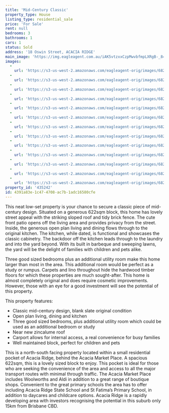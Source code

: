 ```yaml
---
title: 'Mid-Century Classic'
property_type: House
listing_type: residential_sale
price: 'For Sale'
rent: null
bedrooms: 3
bathrooms: 1
cars: 1
status: Sold
address: '18 Oswin Street, ACACIA RIDGE'
main_image: 'https://img.eagleagent.com.au/iAK5vtzxxCzpMwvbfmpLXRgB-_8=/1280x854/smart/https://s3-us-west-2.amazonaws.com/eagleagent-orig/images/6822121/128634218-image-M.jpg'
images:
  -
    url: 'https://s3-us-west-2.amazonaws.com/eagleagent-orig/images/6822133/128634218-image-L.jpg'
  -
    url: 'https://s3-us-west-2.amazonaws.com/eagleagent-orig/images/6822132/128634218-image-K.jpg'
  -
    url: 'https://s3-us-west-2.amazonaws.com/eagleagent-orig/images/6822131/128634218-image-J.jpg'
  -
    url: 'https://s3-us-west-2.amazonaws.com/eagleagent-orig/images/6822130/128634218-image-I.jpg'
  -
    url: 'https://s3-us-west-2.amazonaws.com/eagleagent-orig/images/6822129/128634218-image-H.jpg'
  -
    url: 'https://s3-us-west-2.amazonaws.com/eagleagent-orig/images/6822128/128634218-image-G.jpg'
  -
    url: 'https://s3-us-west-2.amazonaws.com/eagleagent-orig/images/6822127/128634218-image-F.jpg'
  -
    url: 'https://s3-us-west-2.amazonaws.com/eagleagent-orig/images/6822126/128634218-image-E.jpg'
  -
    url: 'https://s3-us-west-2.amazonaws.com/eagleagent-orig/images/6822125/128634218-image-D.jpg'
  -
    url: 'https://s3-us-west-2.amazonaws.com/eagleagent-orig/images/6822124/128634218-image-C.jpg'
  -
    url: 'https://s3-us-west-2.amazonaws.com/eagleagent-orig/images/6822123/128634218-image-B.jpg'
  -
    url: 'https://s3-us-west-2.amazonaws.com/eagleagent-orig/images/6822122/128634218-image-A.jpg'
  -
    url: 'https://s3-us-west-2.amazonaws.com/eagleagent-orig/images/6822121/128634218-image-M.jpg'
property_id: '435242'
id: 4391a83e-1c47-4708-ac7b-1adc16580cfe
---
```

This neat low-set property is your chance to secure a classic piece of mid-century design. Situated on a generous 622sqm block, this home has lovely street appeal with the striking sloped roof and tidy brick fence. The cute front patio opens off the living area and provides privacy from the street. Inside, the generous open plan living and dining flows through to the original kitchen. The kitchen, while dated, is functional and showcases the classic cabinetry. The backdoor off the kitchen leads through to the laundry and into the yard beyond. With its built in barbeque and sweeping lawns, the yard will be the delight of families with children and pets alike.

Three good sized bedrooms plus an additional utility room make this home larger than most in the area. This additional room would be perfect as a study or rumpus. Carpets and lino throughout hide the hardwood timber floors for which these properties are much sought-after. This home is almost completely original and does require cosmetic improvements. However, those with an eye for a good investment will see the potential of this property.

This property features:

*  Classic mid-century design, blank slate original condition
*  Open plan living, dining and kitchen
*  Three good sized bedrooms, plus additional utility room which could be used as an additional bedroom or study
*  Near new zincalume roof
*  Carport allows for internal access, a real convenience for busy families
*  Well maintained block, perfect for children and pets

This is a north-south facing property located within a small residential pocket of Acacia Ridge, behind the Acacia Market Place. A spacious 622sqm, this is a lovely sized block to enjoy. This pocket is ideal for those who are seeking the convenience of the area and access to all the major transport routes with minimal through traffic. The Acacia Market Place includes Woolworths and Aldi in addition to a great range of boutique shops. Convenient to the great primary schools the area has to offer including Acacia Ridge State School and St Fatima’s Primary School, in addition to daycares and childcare options. Acacia Ridge is a rapidly developing area with investors recognising the potential in this suburb only 15km from Brisbane CBD.